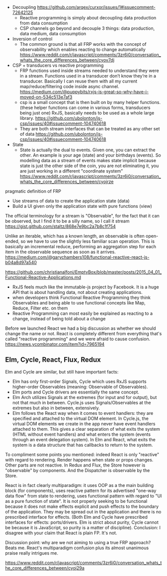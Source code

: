 - Decoupling https://github.com/arqex/curxor/issues/1#issuecomment-72642125
  - Reactive programming is simply about decoupling data production from data consumption
  - CSP channels go beyond and decouple 3 things: data production, data medium, data consumption
- Inversion of control
  - The common ground is that all FRP works with the concept of observability which enables reacting to change automatically https://www.reddit.com/r/javascript/comments/3zr6i0/conversation_whats_the_core_differences_between/cyov7dj
- CSP + transducers vs reactive programming
  - FRP functions used inside streams needed to understand they were in a stream. Functions used in a transducer don’t know they’re in a transducer. Basically I can reuse them with all my current map/reduce/filtering code inside async channel. https://medium.com/@puppybits/rxjs-is-great-so-why-have-i-moved-on-534c513e7af3
  - csp is a small concept that is then built on by many helper functions. (these helper functions can come in various forms, transducers being just one) RxJS, basically needs to be used as a whole large library. https://github.com/ubolonton/js-csp/issues/40#issuecomment-104740618
  - They are both stream interfaces that can be treated as any other set of data https://github.com/ubolonton/js-csp/issues/40#issuecomment-104740618
- State
  - State is actually the dual to events. Given one, you can extract the other. An example is your age (state) and your birthdays (events). So modelling data as a stream of events makes state implicit because state is just the other side of the coin, you are not eliminating it, you are just working in a different "coordinate system" https://www.reddit.com/r/javascript/comments/3zr6i0/conversation_whats_the_core_differences_between/cyojrze

pragmatic definition of FRP
  - Use streams of data to create the application state (data)
  - Build a UI given only the application state with pure functions (view)

The official terminology for a stream is "Observable", for the fact that it can be observed, but I find it to be a silly name, so I call it stream https://gist.github.com/staltz/868e7e9bc2a7b8c1f754

Unlike an iterable, which has a known length, an observable is often open-ended, so we have to use the slightly less familiar scan operation. This is basically an incremental reduce, performing an aggregation step for each item in the observable sequence as soon as it arrives. https://medium.com/@garychambers108/functional-reactive-react-js-b04a8d97a540

https://github.com/christianalfoni/EmptyBox/blob/master/posts/2015_04_01_Functional-Reactive-Applications.md
  - RxJS feels much like the immutable-js project by Facebook. It is a huge API that is about handling data, not about creating applications.
  - when developers think Functional Reactive Programming they think Observables and being able to use functional concepts like Map, Reduce, Filter etc. on them
  - Reactive Programming can most easily be explained as reacting to a change, instead of being told about a change

Before we launched React we had a big discussion as whether we should change the name or not. React is completely different from everything that's called "reactive programming" and we were afraid to cause confusion. https://news.ycombinator.com/item?id=7965194

## Elm, Cycle, React, Flux, Redux

Elm and Cycle are similar, but still have important facts:
- Elm has only first-order Signals, Cycle which uses RxJS supports higher-order Observables (meaning: Observable of Observables).
- Elm ports and Cycle drivers are essentially the same concept.
- Elm Arch utilizes Signals at the extremes (for input and for output), but not that much in between. Cycle.js uses Signals/Observables at the extremes but also in between, extensively.
- Elm follows the React way when it comes to event handlers: they are specified and attached to the virtual DOM element. In Cycle.js, the virtual DOM elements we create in the app never have event handlers attached to them. This gives a clear separation of what exits the system (HTML without event handlers) and what enters the system (events through an event delegation system). In Elm and React, what exits the system is a data structure that has callbacks to return to the system.

To compliment some points you mentioned: indeed React is only "reactive" with regard to rendering. Render happens when state or props changes. Other parts are not reactive. In Redux and Flux, the Store however is "observable" by components. And the Dispatcher is observable by the Store.

React is in fact clearly multiparadigm: it uses OOP as a the main building block (for components), uses reactive pattern for its advertised "one-way data flow" from state to rendering, uses functional pattern with regard to "UI as a pure function of state". It is not properly seeking to be functional because it does not make effects explicit and push effects to the boundary of the application. They may be spread out in the application and there is no prescribed interface for effects. (Both Elm and Cycle have prescribed interfaces for effects: ports/drivers. Elm is strict about purity, Cycle cannot be because it is JavaScript, so purity is a matter of discipline). Conclusion: I disagree with your claim that React is plain FP. It's not.

Discussion point: why are we not aiming to using a true FRP approach?
Beats me. React's multiparadigm confusion plus its almost unanimous praise really intrigues me.

https://www.reddit.com/r/javascript/comments/3zr6i0/conversation_whats_the_core_differences_between/cyoj29a
